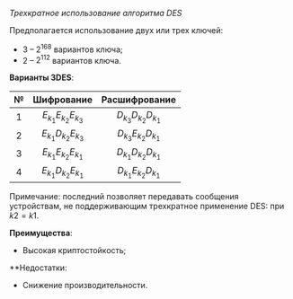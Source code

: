 *Трехкратное использование алгоритма DES*

Предполагается использование двух или трех ключей:
- $3$ – $2^{168}$ вариантов ключа;
- $2$ – $2^{112}$ вариантов ключа.

**Варианты 3DES**:

| № | Шифрование | Расшифрование |
| :-: | :-: | :-: |
| 1 | $E_{k_1}E_{k_2}E_{k_3}$ | $D_{k_3}D_{k_2}D_{k_1}$ |
| 2 | $E_{k_1}D_{k_2}E_{k_3}$ | $D_{k_3}E_{k_2}D_{k_1}$ |
| 3 | $E_{k_1}E_{k_2}E_{k_1}$ | $D_{k_1}D_{k_2}D_{k_1}$ |
| 4 | $E_{k_1}D_{k_2}E_{k_1}$ | $D_{k_1}E_{k_2}D_{k_1}$ |
Примечание: последний позволяет передавать сообщения устройствам, не поддерживающим трехкратное применение DES: при $k2=k1$.

**Преимущества**:
- Высокая криптостойкость;

**Недостатки:
- Снижение производительности.